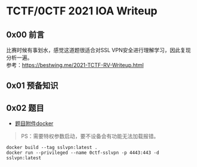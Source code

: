 # TCTF/0CTF 2021 IOA Writeup

## 0x00 前言
比赛时候有事划水，感觉这道题很适合对SSL VPN安全进行理解学习，因此复现分析一遍。      
参考：https://bestwing.me/2021-TCTF-RV-Writeup.html    

## 0x01 预备知识


## 0x02 题目

- [题目附件docker](./file/sslvpn_5fb7850841484a7034f3bdfa97f69be0.tar.gz)   
> PS：需要特权参数启动，要不设备会有功能无法加载报错。  

``` 
docker build --tag sslvpn:latest .
docker run --privileged --name 0ctf-sslvpn -p 4443:443 -d sslvpn:latest
```